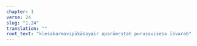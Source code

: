 ```yaml
---
chapter: 1
verse: 24
slug: "1.24"
translation: ""
root_text: "kleśakarmavipākāśayair aparāmṛṣṭaḥ puruṣaviśeṣa īśvaraḥ"
---
```


